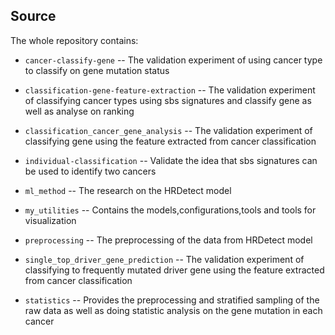 ## Source

The whole repository contains: 

*  `cancer-classify-gene` -- The validation experiment of using cancer type to classify on gene mutation status


*  `classification-gene-feature-extraction` -- The validation experiment of classifying cancer types using sbs signatures and classify gene as well as analyse on ranking

   
*  `classification_cancer_gene_analysis` -- The validation experiment of classifying gene using the feature extracted from cancer classification


*  `individual-classification` -- Validate the idea that sbs signatures can be used to identify two cancers


*  `ml_method` -- The research on the HRDetect model 


*  `my_utilities` -- Contains the models,configurations,tools and tools for visualization


*  `preprocessing` -- The preprocessing of the data from HRDetect model


*  `single_top_driver_gene_prediction` -- The validation experiment of classifying to frequently mutated driver gene using the feature extracted from cancer classification


*  `statistics` -- Provides the preprocessing and stratified sampling of the raw data as well as doing statistic analysis on the gene mutation in each cancer
